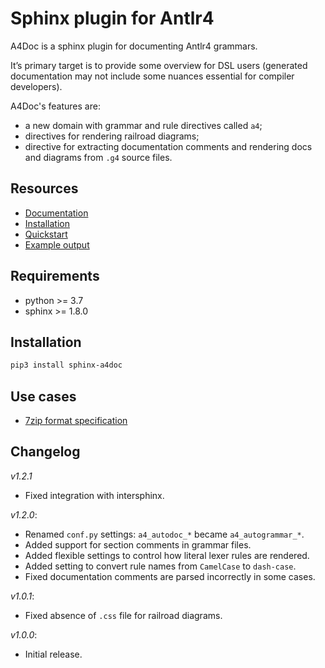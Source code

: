 # Sphinx plugin for Antlr4

A4Doc is a sphinx plugin for documenting Antlr4 grammars.

It’s primary target is to provide some overview for DSL users
(generated documentation may not include some nuances essential
for compiler developers).

A4Doc's features are:

- a new domain with grammar and rule directives called ``a4``;
- directives for rendering railroad diagrams;
- directive for extracting documentation comments and rendering docs and
  diagrams from `.g4` source files.

<!--- cut --->

## Resources

- [Documentation](https://amatanhead.github.io/sphinx-a4doc/)
- [Installation](https://amatanhead.github.io/sphinx-a4doc/#installation)
- [Quickstart](https://amatanhead.github.io/sphinx-a4doc/#quickstart)
- [Example output](https://amatanhead.github.io/sphinx-a4doc/#example-output)

## Requirements

- python >= 3.7
- sphinx >= 1.8.0

## Installation

```sh
pip3 install sphinx-a4doc
```

## Use cases

- [7zip format specification](https://py7zr.readthedocs.io/en/latest/archive_format.html)

## Changelog

*v1.2.1*

- Fixed integration with intersphinx.

*v1.2.0*:

- Renamed `conf.py` settings: `a4_autodoc_*` became `a4_autogrammar_*`.
- Added support for section comments in grammar files.
- Added flexible settings to control how literal lexer rules are rendered.
- Added setting to convert rule names from ``CamelCase`` to ``dash-case``.
- Fixed documentation comments are parsed incorrectly in some cases.

*v1.0.1*:

- Fixed absence of `.css` file for railroad diagrams.

*v1.0.0*:

- Initial release.
